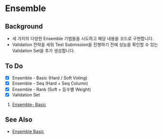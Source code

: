 # Ensemble

## Background
- 세 가지의 다양한 Ensemble 기법들을 시도하고 해당 내용을 코드로 구현합니다.
- Validation 전략을 세워 Test Submission을 진행하기 전에 성능을 확인할 수 있는 Validation Set을 추가 생성합니다.

## To Do
- [x] Ensemble - Basic (Hard / Soft Voting)
- [x] Ensemble - Seq (Hard + Seq Column)
- [x] Ensemble - Rank (Soft + 등수별 Weight)
- [x] Validation Set

1. [Ensemble- Basic](./ensemble_base/)


## See Also
- [Ensemble Basic](https://www.notion.so/zsmalla/Docs-567c34988ab4488394c6178eecc53b0f?pvs=4)